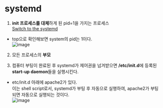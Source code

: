 

# systemd  

1. **init 프로세스를 대체**하게 된 pid=1을 가지는 프로세스  
[Switch to the systemd](https://wiki.cdot.senecacollege.ca/wiki/Init_vs_systemd)  

* top으로 확인해보면 system의 pid는 1이다.  
![image](https://user-images.githubusercontent.com/62331555/80826008-777ee800-8c1c-11ea-8d57-75378e74793e.png)  


2. 모든 프로세스의 **부모**  

3. 컴퓨터 부팅이 완료된 후 systemd가 제어권을 넘겨받으면 **/etc/init.d**에 등록된 **start-up daemon**들을 실행시킨다.  
* etc/init.d 아래에 apache2가 있다.  
이는 shell script로서, systemd가 부팅 후 자동으로 실행하여, apache2가 부팅되면 자동으로 실행되는 것이다.  
![image](https://user-images.githubusercontent.com/62331555/80826932-09d3bb80-8c1e-11ea-8085-379c8b5168ec.png)  

